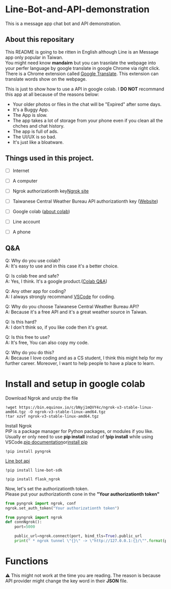 # Line-Bot-and-API-demonstration 
This is a message app chat bot and API demonstration.

## About this repositary 
This README is going to be ritten in English although Line is an Message app only popular in Taiwan.  
You might need know **mandairn** but you can trasnlate the webpage into your perfer language by google translate in google Chrome via right click.  
There is a Chrome extension called [Google Translate](https://chrome.google.com/webstore/detail/google-translate/aapbdbdomjkkjkaonfhkkikfgjllcleb/RK%3D2/RS%3DBBFW_pnWkPY0xPMYsAZI5xOgQEE-). This extension can translate words show on the webpage.  

This is just to show how to use a API in google colab.
I **DO NOT** recommand this app at all because of the reasons below:
* Your older photos or files in the chat will be "Expired" after some days.
* It's a Buggy  App.
* The App is slow.
* The app takes a lot of storage from your phone even if you clean all the chches and chat history.
* The app is full of ads.
* The UI/UX is so bad. 
* It's just like a bloatware.


## Things used in this project. 
* [ ] Internet

* [ ] A computer

* [ ] Ngrok authorizationth key[Ngrok site](https://ngrok.com/)

* [ ] Taiwanese Central Weather Bureau API authorizationth key ([Website](https://opendata.cwb.gov.tw/index))
* [ ] Google colab  ([about colab](https://research.google.com/colaboratory/faq.html#:~:text=Using%20Colab&text=Colab%20notebooks%20are%20stored%20in,Google%20Drive%20file%20sharing%20instructions.))

* [ ] Line account

* [ ] A phone

## Q&A 
Q: Why do you use colab?  
A: It's easy to use and in this case it's a better choice.  

Q: Is colab free and safe?  
A: Yes, I think. It's a google product.([Colab Q&A](https://research.google.com/colaboratory/faq.html#:~:text=Using%20Colab&text=Colab%20notebooks%20are%20stored%20in,Google%20Drive%20file%20sharing%20instructions))  

Q: Any other app for coding?  
A: I always strongly recommand <a href="https://code.visualstudio.com/">VSCode</a> for coding.  

Q: Why do you choose Taiwanese Central Weather Bureau API?  
A: Because it's a free API and it's a great weather source in Taiwan.  

Q: Is this hard?  
A: I don't think so, if you like code then it's great.  

Q: Is this free to use?  
A: It's free, You can also copy my code.  

Q: Why do you do this?  
A: Because I love coding and as a CS student, I think this might help for my further career. Moreover, I want to help people to have a place to learn.  

# Install and setup in google colab

Download Ngrok and unzip the file
```
!wget https://bin.equinox.io/c/bNyj1mQVY4c/ngrok-v3-stable-linux-amd64.tgz -O ngrok-v3-stable-linux-amd64.tgz
!tar xzvf ngrok-v3-stable-linux-amd64.tgz
```
Install Ngrok  
PIP is a package manager for Python packages, or modules if you like.  
Usually er only need to use **pip install** instad of **!pip install** while using VSCode.[pip documentation](https://pip.pypa.io/en/stable/#)or[install pip](https://pypi.org/project/pip/)
```
!pip install pyngrok
```
[Line bot api](https://developers.line.biz/en/docs/messaging-api/overview/)
```
!pip install line-bot-sdk
```

```
!pip install flask_ngrok
```

Now, let's set the authorizationth token.  
Please put your authorizationth cone in the **"Your authorizationth token"**

```python
from pyngrok import ngrok, conf
ngrok.set_auth_token("Your authorizationth token")
```

```python
from pyngrok import ngrok
def connNgrok():
	port=5000

	public_url=ngrok.connect(port, bind_tls=True).public_url
	print(" * ngrok tunnel \"{}\" -> \"http://127.0.0.1:{}/\"".format(public_url, port))
```


# Functions

⚠️ This might not work at the time you are reading.
The reason is because API provider might change the key word in their **JSON** file.

```python

```

```python

```

```python

```
